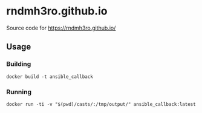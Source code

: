 # rndmh3ro.github.io

Source code for https://rndmh3ro.github.io/

## Usage


### Building

```
docker build -t ansible_callback
```

### Running

```
docker run -ti -v "$(pwd)/casts/:/tmp/output/" ansible_callback:latest
```
